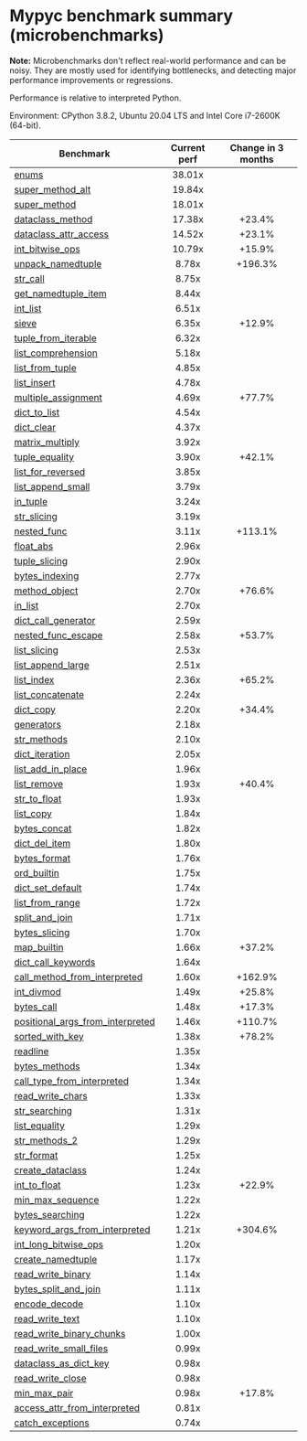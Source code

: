 # Mypyc benchmark summary (microbenchmarks)

**Note:** Microbenchmarks don't reflect real-world performance and can be noisy.
           They are mostly used for identifying bottlenecks, and detecting major performance
           improvements or regressions.

Performance is relative to interpreted Python.

Environment: CPython 3.8.2, Ubuntu 20.04 LTS and Intel Core i7-2600K (64-bit).

| Benchmark | Current perf | Change in 3 months |
| --- | :---: | :---: |
| [enums](benchmarks/enums.md) | 38.01x |  |
| [super_method_alt](benchmarks/super_method_alt.md) | 19.84x |  |
| [super_method](benchmarks/super_method.md) | 18.01x |  |
| [dataclass_method](benchmarks/dataclass_method.md) | 17.38x | +23.4% |
| [dataclass_attr_access](benchmarks/dataclass_attr_access.md) | 14.52x | +23.1% |
| [int_bitwise_ops](benchmarks/int_bitwise_ops.md) | 10.79x | +15.9% |
| [unpack_namedtuple](benchmarks/unpack_namedtuple.md) | 8.78x | +196.3% |
| [str_call](benchmarks/str_call.md) | 8.75x |  |
| [get_namedtuple_item](benchmarks/get_namedtuple_item.md) | 8.44x |  |
| [int_list](benchmarks/int_list.md) | 6.51x |  |
| [sieve](benchmarks/sieve.md) | 6.35x | +12.9% |
| [tuple_from_iterable](benchmarks/tuple_from_iterable.md) | 6.32x |  |
| [list_comprehension](benchmarks/list_comprehension.md) | 5.18x |  |
| [list_from_tuple](benchmarks/list_from_tuple.md) | 4.85x |  |
| [list_insert](benchmarks/list_insert.md) | 4.78x |  |
| [multiple_assignment](benchmarks/multiple_assignment.md) | 4.69x | +77.7% |
| [dict_to_list](benchmarks/dict_to_list.md) | 4.54x |  |
| [dict_clear](benchmarks/dict_clear.md) | 4.37x |  |
| [matrix_multiply](benchmarks/matrix_multiply.md) | 3.92x |  |
| [tuple_equality](benchmarks/tuple_equality.md) | 3.90x | +42.1% |
| [list_for_reversed](benchmarks/list_for_reversed.md) | 3.85x |  |
| [list_append_small](benchmarks/list_append_small.md) | 3.79x |  |
| [in_tuple](benchmarks/in_tuple.md) | 3.24x |  |
| [str_slicing](benchmarks/str_slicing.md) | 3.19x |  |
| [nested_func](benchmarks/nested_func.md) | 3.11x | +113.1% |
| [float_abs](benchmarks/float_abs.md) | 2.96x |  |
| [tuple_slicing](benchmarks/tuple_slicing.md) | 2.90x |  |
| [bytes_indexing](benchmarks/bytes_indexing.md) | 2.77x |  |
| [method_object](benchmarks/method_object.md) | 2.70x | +76.6% |
| [in_list](benchmarks/in_list.md) | 2.70x |  |
| [dict_call_generator](benchmarks/dict_call_generator.md) | 2.59x |  |
| [nested_func_escape](benchmarks/nested_func_escape.md) | 2.58x | +53.7% |
| [list_slicing](benchmarks/list_slicing.md) | 2.53x |  |
| [list_append_large](benchmarks/list_append_large.md) | 2.51x |  |
| [list_index](benchmarks/list_index.md) | 2.36x | +65.2% |
| [list_concatenate](benchmarks/list_concatenate.md) | 2.24x |  |
| [dict_copy](benchmarks/dict_copy.md) | 2.20x | +34.4% |
| [generators](benchmarks/generators.md) | 2.18x |  |
| [str_methods](benchmarks/str_methods.md) | 2.10x |  |
| [dict_iteration](benchmarks/dict_iteration.md) | 2.05x |  |
| [list_add_in_place](benchmarks/list_add_in_place.md) | 1.96x |  |
| [list_remove](benchmarks/list_remove.md) | 1.93x | +40.4% |
| [str_to_float](benchmarks/str_to_float.md) | 1.93x |  |
| [list_copy](benchmarks/list_copy.md) | 1.84x |  |
| [bytes_concat](benchmarks/bytes_concat.md) | 1.82x |  |
| [dict_del_item](benchmarks/dict_del_item.md) | 1.80x |  |
| [bytes_format](benchmarks/bytes_format.md) | 1.76x |  |
| [ord_builtin](benchmarks/ord_builtin.md) | 1.75x |  |
| [dict_set_default](benchmarks/dict_set_default.md) | 1.74x |  |
| [list_from_range](benchmarks/list_from_range.md) | 1.72x |  |
| [split_and_join](benchmarks/split_and_join.md) | 1.71x |  |
| [bytes_slicing](benchmarks/bytes_slicing.md) | 1.70x |  |
| [map_builtin](benchmarks/map_builtin.md) | 1.66x | +37.2% |
| [dict_call_keywords](benchmarks/dict_call_keywords.md) | 1.64x |  |
| [call_method_from_interpreted](benchmarks/call_method_from_interpreted.md) | 1.60x | +162.9% |
| [int_divmod](benchmarks/int_divmod.md) | 1.49x | +25.8% |
| [bytes_call](benchmarks/bytes_call.md) | 1.48x | +17.3% |
| [positional_args_from_interpreted](benchmarks/positional_args_from_interpreted.md) | 1.46x | +110.7% |
| [sorted_with_key](benchmarks/sorted_with_key.md) | 1.38x | +78.2% |
| [readline](benchmarks/readline.md) | 1.35x |  |
| [bytes_methods](benchmarks/bytes_methods.md) | 1.34x |  |
| [call_type_from_interpreted](benchmarks/call_type_from_interpreted.md) | 1.34x |  |
| [read_write_chars](benchmarks/read_write_chars.md) | 1.33x |  |
| [str_searching](benchmarks/str_searching.md) | 1.31x |  |
| [list_equality](benchmarks/list_equality.md) | 1.29x |  |
| [str_methods_2](benchmarks/str_methods_2.md) | 1.29x |  |
| [str_format](benchmarks/str_format.md) | 1.25x |  |
| [create_dataclass](benchmarks/create_dataclass.md) | 1.24x |  |
| [int_to_float](benchmarks/int_to_float.md) | 1.23x | +22.9% |
| [min_max_sequence](benchmarks/min_max_sequence.md) | 1.22x |  |
| [bytes_searching](benchmarks/bytes_searching.md) | 1.22x |  |
| [keyword_args_from_interpreted](benchmarks/keyword_args_from_interpreted.md) | 1.21x | +304.6% |
| [int_long_bitwise_ops](benchmarks/int_long_bitwise_ops.md) | 1.20x |  |
| [create_namedtuple](benchmarks/create_namedtuple.md) | 1.17x |  |
| [read_write_binary](benchmarks/read_write_binary.md) | 1.14x |  |
| [bytes_split_and_join](benchmarks/bytes_split_and_join.md) | 1.11x |  |
| [encode_decode](benchmarks/encode_decode.md) | 1.10x |  |
| [read_write_text](benchmarks/read_write_text.md) | 1.10x |  |
| [read_write_binary_chunks](benchmarks/read_write_binary_chunks.md) | 1.00x |  |
| [read_write_small_files](benchmarks/read_write_small_files.md) | 0.99x |  |
| [dataclass_as_dict_key](benchmarks/dataclass_as_dict_key.md) | 0.98x |  |
| [read_write_close](benchmarks/read_write_close.md) | 0.98x |  |
| [min_max_pair](benchmarks/min_max_pair.md) | 0.98x | +17.8% |
| [access_attr_from_interpreted](benchmarks/access_attr_from_interpreted.md) | 0.81x |  |
| [catch_exceptions](benchmarks/catch_exceptions.md) | 0.74x |  |
